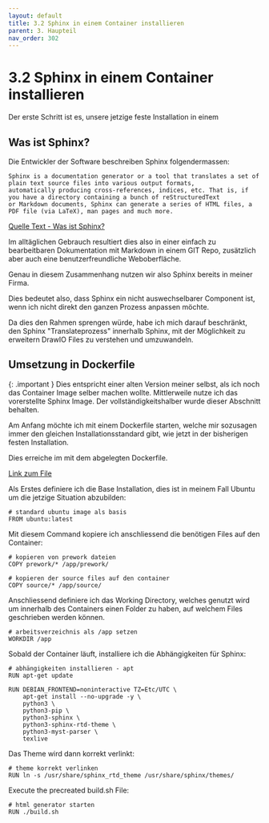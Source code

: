 ```yaml
---
layout: default
title: 3.2 Sphinx in einem Container installieren
parent: 3. Haupteil
nav_order: 302
---
```


# 3.2 Sphinx in einem Container installieren

Der erste Schritt ist es, unsere jetzige feste Installation in einem 

## Was ist Sphinx?

Die Entwickler der Software beschreiben Sphinx folgendermassen:

```
Sphinx is a documentation generator or a tool that translates a set of plain text source files into various output formats, 
automatically producing cross-references, indices, etc. That is, if you have a directory containing a bunch of reStructuredText 
or Markdown documents, Sphinx can generate a series of HTML files, a PDF file (via LaTeX), man pages and much more.
```
[Quelle Text - Was ist Sphinx?](../anhang/quellen.html#522-was-ist-sphinx)

Im alltäglichen Gebrauch resultiert dies also in einer einfach zu bearbeitbaren Dokumentation mit Markdown in einem GIT Repo, zusätzlich aber auch eine benutzerfreundliche Weboberfläche.

Genau in diesem Zusammenhang nutzen wir also Sphinx bereits in meiner Firma.

Dies bedeutet also, dass Sphinx ein nicht auswechselbarer Component ist, wenn ich nicht direkt den ganzen Prozess anpassen möchte.

Da dies den Rahmen sprengen würde, habe ich mich darauf beschränkt, den Sphinx "Translateprozess" innerhalb Sphinx, mit der Möglichkeit zu erweitern DrawIO Files zu verstehen und umzuwandeln.

## Umsetzung in Dockerfile

{: .important }
Dies entspricht einer alten Version meiner selbst, als ich noch das Container Image selber machen wollte. Mittlerweile nutze ich das vorerstellte Sphinx Image. Der vollständigkeitshalber wurde dieser Abschnitt behalten.

Am Anfang möchte ich mit einem Dockerfile starten, welche mir sozusagen immer den gleichen Installationsstandard gibt, wie jetzt in der bisherigen festen Installation.

Dies erreiche im mit dem abgelegten Dockerfile.

[Link zum File](https://github.com/Euthal02/SemArb2-DrawioToJPGPipeline/blob/main/Dockerfile)

Als Erstes definiere ich die Base Installation, dies ist in meinem Fall Ubuntu um die jetzige Situation abzubilden:

```
# standard ubuntu image als basis
FROM ubuntu:latest
```

Mit diesem Command kopiere ich anschliessend die benötigen Files auf den Container:

```
# kopieren von prework dateien
COPY prework/* /app/prework/

# kopieren der source files auf den container
COPY source/* /app/source/
```

Anschliessend definiere ich das Working Directory, welches genutzt wird um innerhalb des Containers einen Folder zu haben, auf welchem Files geschrieben werden können.

```
# arbeitsverzeichnis als /app setzen
WORKDIR /app
```

Sobald der Container läuft, installiere ich die Abhängigkeiten für Sphinx:

```
# abhängigkeiten installieren - apt
RUN apt-get update

RUN DEBIAN_FRONTEND=noninteractive TZ=Etc/UTC \
    apt-get install --no-upgrade -y \
    python3 \
    python3-pip \
    python3-sphinx \
    python3-sphinx-rtd-theme \
    python3-myst-parser \
    texlive
```

Das Theme wird dann korrekt verlinkt:

```
# theme korrekt verlinken
RUN ln -s /usr/share/sphinx_rtd_theme /usr/share/sphinx/themes/
```

Execute the precreated build.sh File:

```
# html generator starten
RUN ./build.sh
```
